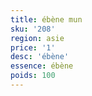 ```yaml
---
title: ébène mun
sku: '208'
region: asie
price: '1'
desc: 'ébène'
essence: ébène
poids: 100
---
```

